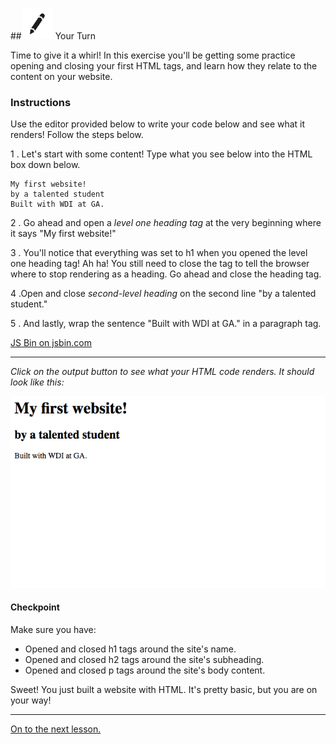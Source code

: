 
##![Your Turn](../assets/exercise.png) Your Turn

Time to give it a whirl! In this exercise you'll be getting some practice opening and closing your first HTML tags, and learn how they relate to the content on your website.

### Instructions

Use the editor provided below to write your code below and see what it renders! Follow the steps below.

1 . Let's start with some content! Type what you see below into the HTML box down below.

```
My first website!
by a talented student
Built with WDI at GA.
```

2 .  Go ahead and open a *level one heading tag* at the very beginning where it says "My first website!"

3 . You'll notice that everything was set to h1 when you opened the level one heading tag! Ah ha! You still need to close the tag to tell the browser where to stop rendering as a heading. Go ahead and close the heading tag.

4 .Open and close *second-level heading* on the second line "by a talented student."

5 . And lastly, wrap the sentence "Built with WDI at GA." in a paragraph tag.

<a class="jsbin-embed" href="http://jsbin.com/zevojec/embed?html&height=600px">JS Bin on jsbin.com</a><script src="http://static.jsbin.com/js/embed.min.js?3.35.11"></script>

---

*Click on the output button to see what your HTML code renders. It should look like this:*


![](../assets/elkwebdesign/tags.png)


#### Checkpoint

Make sure you have:
- Opened and closed h1 tags around the site's name.
- Opened and closed h2 tags around the site's subheading.
- Opened and closed p tags around the site's body content.


Sweet! You just built a website with HTML. It's pretty basic, but you are on your way!

----
[On to the next lesson.](06_lesson.md)
